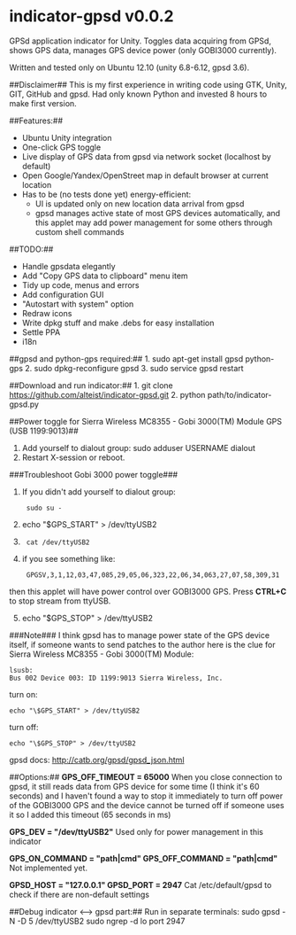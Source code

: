 indicator-gpsd v0.0.2
==============

GPSd application indicator for Unity. Toggles data acquiring from GPSd, shows GPS data, manages GPS device power (only GOBI3000 currently).

Written and tested only on Ubuntu 12.10 (unity 6.8-6.12, gpsd 3.6).

##Disclaimer##
This is my first experience in writing code using GTK, Unity, GIT, GitHub and gpsd. Had only known Python and invested 8 hours to make first version.

##Features:##
- Ubuntu Unity integration
- One-click GPS toggle
- Live display of GPS data from gpsd via network socket (localhost by default)
- Open Google/Yandex/OpenStreet map in default browser at current location
- Has to be (no tests done yet) energy-efficient:
    - UI is updated only on new location data arrival from gpsd
    - gpsd manages active state of most GPS devices automatically, and this applet may add power management for some others through custom shell commands

##TODO:##
- Handle gpsdata elegantly
- Add "Copy GPS data to clipboard" menu item
- Tidy up code, menus and errors
- Add configuration GUI
- "Autostart with system" option
- Redraw icons
- Write dpkg stuff and make .debs for easy installation
- Settle PPA
- i18n

##gpsd and python-gps required:##
1. 
        sudo apt-get install gpsd python-gps
2. 
        sudo dpkg-reconfigure gpsd
3. 
        sudo service gpsd restart

##Download and run indicator:##
1. 
        git clone https://github.com/alteist/indicator-gpsd.git
2. 
        python path/to/indicator-gpsd.py

##Power toggle for Sierra Wireless MC8355 - Gobi 3000(TM) Module GPS (USB 1199:9013)##
1. Add yourself to dialout group:
sudo adduser USERNAME dialout
2. Restart X-session or reboot.

###Troubleshoot Gobi 3000 power toggle###
1. If you didn't add yourself to dialout group:

        sudo su -

2. 
    echo "\$GPS_START" > /dev/ttyUSB2
3. 
        cat /dev/ttyUSB2
4. if you see something like:

        GPGSV,3,1,12,03,47,085,29,05,06,323,22,06,34,063,27,07,58,309,31
then this applet will have power control over GOBI3000 GPS.
Press **CTRL+C** to stop stream from ttyUSB.

5. 
    echo "\$GPS_STOP" > /dev/ttyUSB2

###Note###
I think gpsd has to manage power state of the GPS device itself,  if someone wants to send patches to the author
here is the clue for Sierra Wireless MC8355 - Gobi 3000(TM) Module:

    lsusb:
    Bus 002 Device 003: ID 1199:9013 Sierra Wireless, Inc.
turn on:

    echo "\$GPS_START" > /dev/ttyUSB2
turn off:

    echo "\$GPS_STOP" > /dev/ttyUSB2

gpsd docs: http://catb.org/gpsd/gpsd_json.html

##Options:##
**GPS_OFF_TIMEOUT = 65000**
When you close connection to gpsd, it still reads data from GPS device for some time (I think it's 60 seconds)
and I haven't found a way to stop it immediately to turn off power of the GOBI3000 GPS
and the device cannot be turned off if someone uses it
so I added this timeout (65 seconds in ms)

**GPS_DEV = "/dev/ttyUSB2"**
Used only for power management in this indicator

**GPS_ON_COMMAND = "path|cmd"
GPS_OFF_COMMAND = "path|cmd"**
Not implemented yet.

**GPSD_HOST = "127.0.0.1"
GPSD_PORT = 2947**
Cat /etc/default/gpsd to check if there are non-default settings

##Debug indicator <--> gpsd part:##
Run in separate terminals:
    sudo gpsd -N -D 5 /dev/ttyUSB2
    sudo ngrep -d lo port 2947